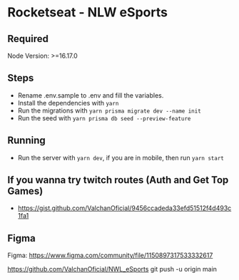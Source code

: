 # Rocketseat - NLW eSports

## Required

Node Version: >=16.17.0

## Steps

- Rename .env.sample to .env and fill the variables.
- Install the dependencies with `yarn`
- Run the migrations with `yarn prisma migrate dev --name init`
- Run the seed with `yarn prisma db seed --preview-feature`

## Running

- Run the server with `yarn dev`, if you are in mobile, then run `yarn start`

## If you wanna try twitch routes (Auth and Get Top Games)

- https://gist.github.com/ValchanOficial/9456ccadeda33efd51512f4d493c1fa1

## Figma

Figma: https://www.figma.com/community/file/1150897317533332617



https://github.com/ValchanOficial/NWL_eSports
git push -u origin main
